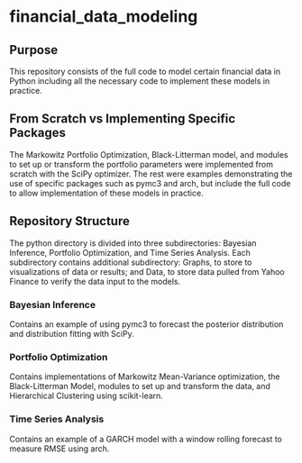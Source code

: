 # financial_data_modeling

## Purpose
This repository consists of the full code to model certain financial data in Python including all the necessary code to implement these models in practice. 

## From Scratch vs Implementing Specific Packages
The Markowitz Portfolio Optimization, Black-Litterman model, and modules to set up or transform the portfolio parameters were implemented from scratch with the SciPy optimizer. The rest were examples demonstrating the use of specific packages such as pymc3 and arch, but include the full code to allow implementation of these models in practice.

## Repository Structure
The python directory is divided into three subdirectories: Bayesian Inference, Portfolio Optimization, and Time Series Analysis. Each subdirectory contains additional subdirectory: Graphs, to store to visualizations of data or results; and Data, to store data pulled from Yahoo Finance to verify the data input to the models.

### Bayesian Inference 
Contains an example of using pymc3 to forecast the posterior distribution and distribution fitting with SciPy.

### Portfolio Optimization
Contains implementations of Markowitz Mean-Variance optimization, the Black-Litterman Model, modules to set up and transform the data, and Hierarchical Clustering using scikit-learn.

### Time Series Analysis 
Contains an example of a GARCH model with a window rolling forecast to measure RMSE using arch.
